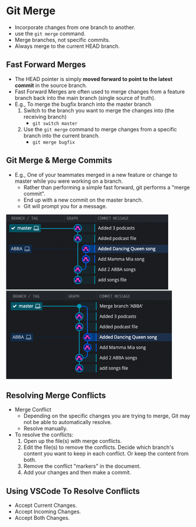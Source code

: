 # Git Merge

- Incorporate changes from one branch to another.
- use the `git merge` command.
- Merge branches, not specific commits.
- Always merge to the current HEAD branch.

## Fast Forward Merges

- The HEAD pointer is simply **moved forward to point to the latest commit** in the source branch.
- Fast Forward Merges are often used to merge changes from a feature branch back into the main branch (single source of truth).
- E.g., To merge the bugfix branch into the master branch
  1. Switch to the branch you want to merge the changes into (the receiving branch)
     - `git switch master`
  2. Use the `git merge` command to merge changes from a specific branch into the current branch.
     - `git merge bugfix`

## Git Merge & Merge Commits

- E.g., One of your teammates merged in a new feature or change to master while you were working on a branch.
  - Rather than performing a simple fast forward, git performs a "merge commit".
  - End up with a new commit on the master branch.
  - Git will prompt you for a message.

<img src="./pics/merge-example.png" alt="Merging Example" />
<img src="./pics/merge-commit.png" alt="Merging Commit" />

## Resolving Merge Conflicts

- Merge Conflict
    - Depending on the specific changes you are trying to merge, Git may not be able to automatically resolve.
    - Resolve manually.
- To resolve the conflicts:
    1. Open up the file(s) with merge conflicts.
    2. Edit the file(s) to remove the conflicts. Decide which branch's content you want to keep in each conflict. Or keep the content from both.
    3. Remove the conflict "markers" in the document.
    4. Add your changes and then make a commit.

## Using VSCode To Resolve Conflicts

- Accept Current Changes.
- Accept Incoming Changes.
- Accept Both Changes.
 


